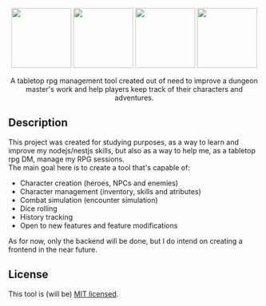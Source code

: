 <p align="center">
  <a href="#" target="blank"><img src="https://i.pinimg.com/originals/45/b8/f0/45b8f060a14fa5fed63324aeb7c2a7f6.png" width="120" alt="" /></a>
  <a href="#" target="blank"><img src="https://i.pinimg.com/originals/19/b9/a6/19b9a6da2d360ff522eb93ff0b871447.png" width="120" alt="" /></a>
  <a href="#" target="blank"><img src="https://i.pinimg.com/originals/71/b3/ee/71b3ee58d1ce3b9309d01ac267f3a348.png" width="120" alt="" /></a>
  <a href="#" target="blank"><img src="https://i.pinimg.com/originals/dc/13/9e/dc139e1cd5a406b6dda42f0c51dd68c0.png" width="120" alt="" /></a>

</p>

  <p align="center">A tabletop rpg management tool created out of need to improve a dungeon master's work and help players keep track of their characters and adventures.</p>

## Description

This project was created for studying purposes, as a way to learn and improve my nodejs/nestjs skills, but also as a way to help me, as a tabletop rpg DM, manage my RPG sessions. <br/>
The main goal here is to create a tool that's capable of:
- Character creation (heroes, NPCs and enemies)
- Character management (inventory, skills and atributes)
- Combat simulation (encounter simulation)
- Dice rolling
- History tracking
- Open to new features and feature modifications

As for now, only the backend will be done, but I do intend on creating a frontend in the near future.

## License

This tool is (will be) [MIT licensed](LICENSE).
